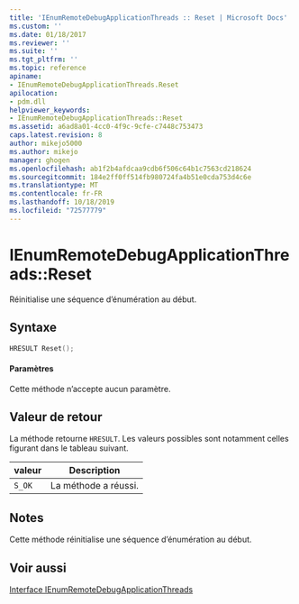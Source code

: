 ```yaml
---
title: 'IEnumRemoteDebugApplicationThreads :: Reset | Microsoft Docs'
ms.custom: ''
ms.date: 01/18/2017
ms.reviewer: ''
ms.suite: ''
ms.tgt_pltfrm: ''
ms.topic: reference
apiname:
- IEnumRemoteDebugApplicationThreads.Reset
apilocation:
- pdm.dll
helpviewer_keywords:
- IEnumRemoteDebugApplicationThreads::Reset
ms.assetid: a6ad8a01-4cc0-4f9c-9cfe-c7448c753473
caps.latest.revision: 8
author: mikejo5000
ms.author: mikejo
manager: ghogen
ms.openlocfilehash: ab1f2b4afdcaa9cdb6f506c64b1c7563cd218624
ms.sourcegitcommit: 184e2ff0ff514fb980724fa4b51e0cda753d4c6e
ms.translationtype: MT
ms.contentlocale: fr-FR
ms.lasthandoff: 10/18/2019
ms.locfileid: "72577779"
---
```

# <a name="ienumremotedebugapplicationthreadsreset"></a>IEnumRemoteDebugApplicationThreads::Reset
Réinitialise une séquence d’énumération au début.  
  
## <a name="syntax"></a>Syntaxe  
  
```cpp
HRESULT Reset();  
```  
  
#### <a name="parameters"></a>Paramètres  
 Cette méthode n’accepte aucun paramètre.  
  
## <a name="return-value"></a>Valeur de retour  
 La méthode retourne `HRESULT`. Les valeurs possibles sont notamment celles figurant dans le tableau suivant.  
  
|valeur|Description|  
|-----------|-----------------|  
|`S_OK`|La méthode a réussi.|  
  
## <a name="remarks"></a>Notes  
 Cette méthode réinitialise une séquence d’énumération au début.  
  
## <a name="see-also"></a>Voir aussi  
 [Interface IEnumRemoteDebugApplicationThreads](../../winscript/reference/ienumremotedebugapplicationthreads-interface.md)